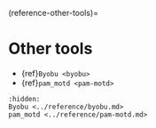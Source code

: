 (reference-other-tools)=

# Other tools

* {ref}`Byobu <byobu>`
* {ref}`pam_motd <pam-motd>`

```{toctree}
:hidden:
Byobu <../reference/byobu.md>
pam_motd <../reference/pam-motd.md>
```